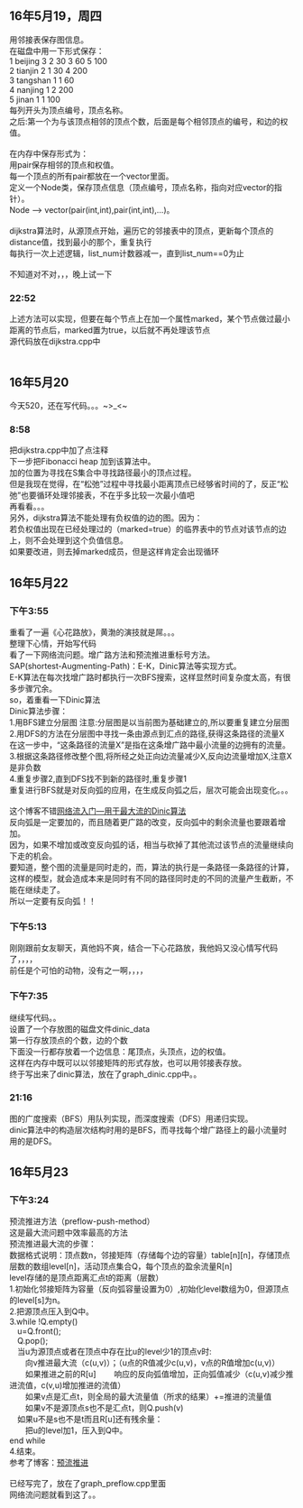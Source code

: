 <h2>16年5月19，周四</h2>
用邻接表保存图信息。<br>
在磁盘中用一下形式保存：<br>
1 beijing 3 2 30 3 60 5 100<br>
2 tianjin 2 1 30 4 200<br>
3 tangshan 1 1 60<br>
4 nanjing 1 2 200<br>
5 jinan 1 1 100<br>
每列开头为顶点编号，顶点名称。<br>
之后:第一个为与该顶点相邻的顶点个数，后面是每个相邻顶点的编号，和边的权值。<br>
<br>
在内存中保存形式为：<br>
用pair<int,int>保存相邻的顶点和权值。<br>
每一个顶点的所有pair都放在一个vector里面。<br>
定义一个Node类，保存顶点信息（顶点编号，顶点名称，指向对应vector的指针）。<br>
Node --> vector(pair(int,int),pair(int,int),...)。<br>
<br>
dijkstra算法时，从源顶点开始，遍历它的邻接表中的顶点，更新每个顶点的distance值，找到最小的那个，重复执行<br>
每执行一次上述逻辑，list_num计数器减一，直到list_num==0为止<br>
<br>
不知道对不对，，，晚上试一下<br>

<h3>22:52</h3>
上述方法可以实现，但要在每个节点上在加一个属性marked，某个节点做过最小距离的节点后，marked置为true，以后就不再处理该节点<br>
源代码放在dijkstra.cpp中<br>
<br>
<h2>16年5月20</h2>
今天520，还在写代码。。。~>_<~<br>
<h3>8:58</h3>
把dijkstra.cpp中加了点注释<br>
下一步把Fibonacci heap 加到该算法中。<br>
加的位置为寻找在S集合中寻找路径最小的顶点过程。<br>
但是我现在觉得，在“松弛”过程中寻找最小距离顶点已经够省时间的了，反正“松弛”也要循环处理邻接表，不在乎多比较一次最小值吧<br>
再看看。。。<br>
另外，dijkstra算法不能处理有负权值的边的图。因为：<br>
若负权值出现在已经处理过的（marked=true）的临界表中的节点对该节点的边上，则不会处理到这个负值信息。<br>
如果要改进，则去掉marked成员，但是这样肯定会出现循环<br>
<h2>16年5月22</h2>
<h3>下午3:55</h3>
重看了一遍《心花路放》，黄渤的演技就是屌。。。<br>
整理下心情，开始写代码<br>
看了一下网络流问题。增广路方法和预流推进重标号方法。<br>
SAP(shortest-Augmenting-Path)：E-K，Dinic算法等实现方式。<br>
E-K算法在每次找增广路时都执行一次BFS搜索，这样显然时间复杂度太高，有很多步骤冗余。<br>
so，着重看一下Dinic算法<br>
Dinic算法步骤：<br>
1.用BFS建立分层图  注意:分层图是以当前图为基础建立的,所以要重复建立分层图<br>
2.用DFS的方法在分层图中寻找一条由源点到汇点的路径,获得这条路径的流量X<br>
在这一步中，“这条路径的流量X”是指在这条增广路中最小流量的边拥有的流量。<br>
3.根据这条路径修改整个图,将所经之处正向边流量减少X,反向边流量增加X,注意X是非负数<br>
4.重复步骤2,直到DFS找不到新的路径时,重复步骤1<br>
重复进行BFS就是对反向弧的应用，在生成反向弧之后，层次可能会出现变化。。。<br><br>
这个博客不错<a href="https://comzyh.com/blog/archives/568/">网络流入门—用于最大流的Dinic算法</a><br>
反向弧是一定要加的，而且随着更广路的改变，反向弧中的剩余流量也要跟着增加。<br>
因为，如果不增加或改变反向弧的话，相当与砍掉了其他流过该节点的流量继续向下走的机会。<br>
要知道，整个图的流量是同时走的，而，算法的执行是一条路径一条路径的计算，<br>这样的模型，就会造成本来是同时有不同的路径同时走的不同的流量产生截断，不能在继续走了。<br>所以一定要有反向弧！！<br>
<h3>下午5:13</h3>
刚刚跟前女友聊天，真他妈不爽，结合一下心花路放，我他妈又没心情写代码了，，，，<br>
前任是个可怕的动物，没有之一啊，，，，<br>
<h3>下午7:35</h3>
继续写代码。。<br>
设置了一个存放图的磁盘文件dinic_data<br>
第一行存放顶点的个数，边的个数<br>
下面没一行都存放着一个边信息：尾顶点，头顶点，边的权值。<br>
这样在内存中既可以以邻接矩阵的形式存放，也可以用邻接表存放。<br>
终于写出来了dinic算法，放在了graph_dinic.cpp中。。<br>
<h3>21:16</h3>
图的广度搜索（BFS）用队列实现，而深度搜索（DFS）用递归实现。<br>
dinic算法中的构造层次结构时用的是BFS，而寻找每个增广路径上的最小流量时用的是DFS。<br>
<h2>16年5月23</h2>
<h3>下午3:24</h3>
预流推进方法（preflow-push-method）<br>
这是最大流问题中效率最高的方法<br>
预流推进最大流的步骤：<br>
数据格式说明：顶点数n，邻接矩阵（存储每个边的容量）table[n][n]，存储顶点层数的数组level[n]，活动顶点集合Q，每个顶点的盈余流量R[n]<br>
level存储的是顶点距离汇点t的距离（层数）<br>
1.初始化邻接矩阵为容量（反向弧容量设置为0）,初始化level数组为0，但源顶点的level[s]为n。<br>
2.把源顶点压入到Q中。<br>
3.while !Q.empty()<br>
&emsp;u=Q.front();<br>
&emsp;Q.pop();<br>
&emsp;当u为源顶点或者在顶点中存在比u的level少1的顶点v时:<br>
&emsp;&emsp;向v推进最大流（c(u,v)）；（u点的R值减少c(u,v)，v点的R值增加c(u,v)）<br>
&emsp;&emsp;如果推进之前的R[u]<c(u,v)，则推进的流值为R[u]<br>
&emsp;&emsp;响应的反向弧值增加，正向弧值减少（c(u,v)减少推进流值，c(v,u)增加推进的流值）<br>
&emsp;&emsp;如果v点是汇点t，则全局的最大流量值（所求的结果）+=推进的流量值<br>
&emsp;&emsp;如果v不是源顶点s也不是汇点t，则Q.push(v)<br>
&emsp;如果u不是s也不是t而且R[u]还有残余量：<br>
&emsp;&emsp;把u的level加1，压入到Q中。<br>
  end while<br>
4.结束。<br>
参考了博客：<a href="http://www.voidcn.com/blog/cymxyym/article/p-3614436.html">预流推进</a><br>
<br>
已经写完了，放在了graph_preflow.cpp里面<br>
网络流问题就看到这了。。<br>

